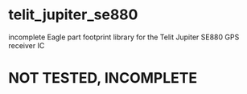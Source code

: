 telit_jupiter_se880
===================

incomplete Eagle part footprint library for the Telit Jupiter SE880 GPS receiver IC

NOT TESTED, INCOMPLETE
======================
